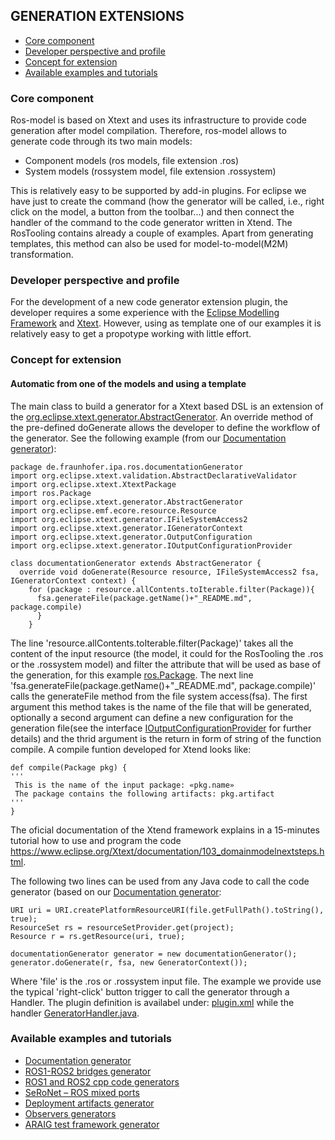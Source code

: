 ## GENERATION EXTENSIONS

- [Core component](#core-component)
- [Developer perspective and profile](#developer-perspective-and-profile)
- [Concept for extension](#concept-for-extension)
- [Available examples and tutorials](#available-examples-and-tutorials)

### Core component
 
Ros-model is based on Xtext and uses its infrastructure to provide code generation after model compilation. Therefore, ros-model allows to generate code through its two main models:
- Component models (ros models, file extension .ros)
- System models (rossystem model, file extension .rossystem)

This is relatively easy to be supported by add-in plugins. For eclipse we have just to create the command (how the generator will be called, i.e., right click on the model, a button from the toolbar...) and then connect the handler of the command to the code generator written in Xtend. The RosTooling contains already a couple of examples.
Apart from generating templates, this method can also be used for model-to-model(M2M) transformation.

### Developer perspective and profile

For the development of a new code generator extension plugin, the developer requires a some experience with the [Eclipse Modelling Framework](https://www.eclipse.org/modeling/emf/) and [Xtext](https://www.eclipse.org/Xtext/). However, using as template one of our examples it is relatively easy to get a propotype working with little effort.

### Concept for extension

#### Automatic from one of the models and using a template

The main class to build a generator for a Xtext based DSL is an extension of the [org.eclipse.xtext.generator.AbstractGenerator](https://archive.eclipse.org/modeling/tmf/xtext/javadoc/2.9/org/eclipse/xtext/generator/AbstractGenerator.html). An override method of the pre-defined doGenerate allows the developer to define the workflow of the generator. See the following example (from our [Documentation generator](https://github.com/ipa320/ros-model-extensions/tree/master/DocumentationGenerator/de.fraunhofer.ipa.ros.documentationGenerator)):

```
package de.fraunhofer.ipa.ros.documentationGenerator
import org.eclipse.xtext.validation.AbstractDeclarativeValidator
import org.eclipse.xtext.XtextPackage
import ros.Package
import org.eclipse.xtext.generator.AbstractGenerator
import org.eclipse.emf.ecore.resource.Resource
import org.eclipse.xtext.generator.IFileSystemAccess2
import org.eclipse.xtext.generator.IGeneratorContext
import org.eclipse.xtext.generator.OutputConfiguration
import org.eclipse.xtext.generator.IOutputConfigurationProvider

class documentationGenerator extends AbstractGenerator {
  override void doGenerate(Resource resource, IFileSystemAccess2 fsa, IGeneratorContext context) {
    for (package : resource.allContents.toIterable.filter(Package)){
      fsa.generateFile(package.getName()+"_README.md", package.compile)
      }
    }
```

The line 'resource.allContents.toIterable.filter(Package)' takes all the content of the input resource (the model, it could for the RosTooling the .ros or the .rossystem model) and filter the attribute that will be used as base of the generation, for this example [ros.Package](https://github.com/ipa320/ros-model/blob/master/plugins/de.fraunhofer.ipa.ros.xtext/src/de/fraunhofer/ipa/ros/Ros.xtext#L31). The next line 'fsa.generateFile(package.getName()+"_README.md", package.compile)' calls the generateFile method from the file system access(fsa). The first argument this method takes is the name of the file that will be generated, optionally a second argument can define a new configuration for the generation file(see the interface [IOutputConfigurationProvider](https://archive.eclipse.org/modeling/tmf/xtext/javadoc/2.5/org/eclipse/xtext/generator/IOutputConfigurationProvider.html) for further details) and the thrid argument is the return in form of string of the function compile. A compile funtion developed for Xtend looks like:

```
def compile(Package pkg) {
'''
 This is the name of the input package: «pkg.name»
 The package contains the following artifacts: pkg.artifact
'''
}
```

The oficial documentation of the Xtend framework explains in a 15-minutes tutorial how to use and program the code https://www.eclipse.org/Xtext/documentation/103_domainmodelnextsteps.html.

The following two lines can be used from any Java code to call the code generator (based on our [Documentation generator](https://github.com/ipa320/ros-model-extensions/tree/master/DocumentationGenerator/de.fraunhofer.ipa.ros.documentationGenerator):

```
URI uri = URI.createPlatformResourceURI(file.getFullPath().toString(), true);
ResourceSet rs = resourceSetProvider.get(project);
Resource r = rs.getResource(uri, true);

documentationGenerator generator = new documentationGenerator();
generator.doGenerate(r, fsa, new GeneratorContext());
```

Where 'file' is the .ros or .rossystem input file. The example we provide use the typical 'right-click' button trigger to call the generator through a Handler. The plugin definition is availabel under: [plugin.xml](https://github.com/ipa320/ros-model-extensions/blob/master/DocumentationGenerator/de.fraunhofer.ipa.ros.documentationGenerator/plugin.xml) while the handler [GeneratorHandler.java](https://github.com/ipa320/ros-model-extensions/blob/master/DocumentationGenerator/de.fraunhofer.ipa.ros.documentationGenerator/src/de/fraunhofer/ipa/ros/documentationGenerator/GeneratorHandler.java).

### Available examples and tutorials

- [Documentation generator](https://github.com/ipa320/ros-model-extensions/tree/master/DocumentationGenerator/de.fraunhofer.ipa.ros.documentationGenerator)
- [ROS1-ROS2 bridges generator](https://github.com/ipa320/ros-model-extensions/tree/master/Ros1Ros2BridgeGenerator/de.fraunhofer.ipa.ros.ros1ros2BridgeGenerator)
- [ROS1 and ROS2 cpp code generators](https://github.com/ipa320/ros-model/tree/master/plugins/de.fraunhofer.ipa.roscode.generator)
- [SeRoNet – ROS mixed ports](https://github.com/seronet-project/SeRoNet-Tooling-ROS-Mixed-Port/tree/master/de.seronet_projekt.ros.componentGateway.generator)
- [Deployment artifacts generator](https://github.com/ipa320/ros-model/tree/master/plugins/de.fraunhofer.ipa.rossystem.deployment)
- [Observers generators](https://github.com/ipa320/ros-model/tree/master/plugins/de.fraunhofer.ipa.ros.observer.generator)
- [ARAIG test framework generator](https://github.com/ipa320/ros-model-extensions/tree/master/AraigTestFrameworkGenerator/de.fraunhofer.ipa.ros.araig.plugin)

